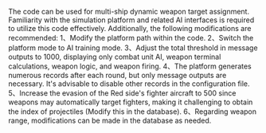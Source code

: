 The code can be used for multi-ship dynamic weapon target assignment. Familiarity with the  simulation platform and related AI interfaces is required to utilize this code effectively. Additionally, the following modifications are recommended:
1、Modify the platform path within the code.
2、Switch the platform mode to AI training mode.
3、Adjust the total threshold in message outputs to 1000, displaying only combat unit AI, weapon terminal calculations, weapon logic, and weapon firing.
4、The platform generates numerous records after each round, but only message outputs are necessary. It's advisable to disable other records in the configuration file.
5、Increase the evasion of the Red side's fighter aircraft to 500 since weapons may automatically target fighters, making it challenging to obtain the index of projectiles (Modify this in the database).
6、Regarding weapon range, modifications can be made in the database as needed.
